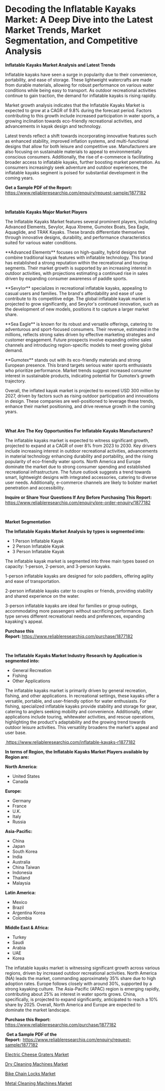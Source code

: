 <p><h1>Decoding the Inflatable Kayaks Market: A Deep Dive into the Latest Market Trends, Market Segmentation, and Competitive Analysis</h1></p><p><strong>Inflatable Kayaks Market Analysis and Latest Trends</strong></p>
<p><p>Inflatable kayaks have seen a surge in popularity due to their convenience, portability, and ease of storage. These lightweight watercrafts are made from durable materials, allowing for robust performance on various water conditions while being easy to transport. As outdoor recreational activities continue to gain traction, the demand for inflatable kayaks is rising rapidly.</p><p>Market growth analysis indicates that the Inflatable Kayaks Market is expected to grow at a CAGR of 9.8% during the forecast period. Factors contributing to this growth include increased participation in water sports, a growing inclination towards eco-friendly recreational activities, and advancements in kayak design and technology. </p><p>Latest trends reflect a shift towards incorporating innovative features such as enhanced stability, improved inflation systems, and multi-functional designs that allow for both leisure and competitive use. Manufacturers are also focusing on sustainable materials to appeal to environmentally conscious consumers. Additionally, the rise of e-commerce is facilitating broader access to inflatable kayaks, further boosting market penetration. As consumers increasingly seek adventure and outdoor experiences, the inflatable kayaks segment is poised for substantial development in the coming years.</p></p>
<p><strong>Get a Sample PDF of the Report:&nbsp;</strong> <a href="https://www.reliableresearchiq.com/enquiry/request-sample/1877182?utm_campaign=1170&utm_medium=2&utm_source=Github&utm_content=ia&utm_term=19022025&utm_id=inflatable-kayaks">https://www.reliableresearchiq.com/enquiry/request-sample/1877182</a></p>
<p>&nbsp;</p>
<p><strong>Inflatable Kayaks Major Market Players</strong></p>
<p><p>The Inflatable Kayaks Market features several prominent players, including Advanced Elements, Sevylor, Aqua Xtreme, Gumotex Boats, Sea Eagle, Aquaglide, and TRAK Kayaks. These brands differentiate themselves through innovative designs, durability, and performance characteristics suited for various water conditions.</p><p>**Advanced Elements** focuses on high-quality, hybrid designs that combine traditional kayak features with inflatable technology. This brand has established a strong reputation within the recreational and touring segments. Their market growth is supported by an increasing interest in outdoor activities, with projections estimating a continued rise in sales driven by expanding consumer awareness of paddle sports.</p><p>**Sevylor** specializes in recreational inflatable kayaks, appealing to casual users and families. The brand's affordability and ease of use contribute to its competitive edge. The global inflatable kayak market is projected to grow significantly, and Sevylor's continued innovation, such as the development of new models, positions it to capture a larger market share.</p><p>**Sea Eagle** is known for its robust and versatile offerings, catering to adventurous and sport-focused consumers. Their revenue, estimated in the millions, reflects strong sales driven by effective marketing strategies and customer engagement. Future prospects involve expanding online sales channels and introducing region-specific models to meet growing global demand.</p><p>**Gumotex** stands out with its eco-friendly materials and strong European presence. This brand targets serious water sports enthusiasts who prioritize performance. Market trends suggest increased consumer interest in sustainable products, indicating potential for Gumotex’s growth trajectory.</p><p>Overall, the inflated kayak market is projected to exceed USD 300 million by 2027, driven by factors such as rising outdoor participation and innovations in design. These companies are well-positioned to leverage these trends, enhance their market positioning, and drive revenue growth in the coming years.</p></p>
<p>&nbsp;</p>
<p><strong>What Are The Key Opportunities For Inflatable Kayaks Manufacturers?</strong></p>
<p><p>The inflatable kayaks market is expected to witness significant growth, projected to expand at a CAGR of over 8% from 2023 to 2030. Key drivers include increasing interest in outdoor recreational activities, advancements in material technology enhancing durability and portability, and the rising popularity of eco-friendly water sports. North America and Europe dominate the market due to strong consumer spending and established recreational infrastructure. The future outlook suggests a trend towards smart, lightweight designs with integrated accessories, catering to diverse user needs. Additionally, e-commerce channels are likely to bolster market penetration and accessibility.</p></p>
<p><strong>Inquire or Share Your Questions If Any Before Purchasing This Report:</strong> <a href="https://www.reliableresearchiq.com/enquiry/pre-order-enquiry/1877182?utm_campaign=1170&utm_medium=2&utm_source=Github&utm_content=ia&utm_term=19022025&utm_id=inflatable-kayaks">https://www.reliableresearchiq.com/enquiry/pre-order-enquiry/1877182</a></p>
<p>&nbsp;</p>
<p><strong>Market Segmentation</strong></p>
<p><strong>The Inflatable Kayaks Market Analysis by types is segmented into:</strong></p>
<p><ul><li>1 Person Inflatable Kayak</li><li>2 Person Inflatable Kayak</li><li>3 Person Inflatable Kayak</li></ul></p>
<p><p>The inflatable kayak market is segmented into three main types based on capacity: 1-person, 2-person, and 3-person kayaks. </p><p>1-person inflatable kayaks are designed for solo paddlers, offering agility and ease of transportation. </p><p>2-person inflatable kayaks cater to couples or friends, providing stability and shared experience on the water. </p><p>3-person inflatable kayaks are ideal for families or group outings, accommodating more passengers without sacrificing performance. Each type serves different recreational needs and preferences, expanding kayaking's appeal.</p></p>
<p><strong>Purchase this Report:&nbsp;</strong><a href="https://www.reliableresearchiq.com/purchase/1877182?utm_campaign=1170&utm_medium=2&utm_source=Github&utm_content=ia&utm_term=19022025&utm_id=inflatable-kayaks">https://www.reliableresearchiq.com/purchase/1877182</a></p>
<p>&nbsp;</p>
<p><strong>The Inflatable Kayaks Market Industry Research by Application is segmented into:</strong></p>
<p><ul><li>General Recreation</li><li>Fishing</li><li>Other Applications</li></ul></p>
<p><p>The inflatable kayaks market is primarily driven by general recreation, fishing, and other applications. In recreational settings, these kayaks offer a versatile, portable, and user-friendly option for water enthusiasts. For fishing, specialized inflatable kayaks provide stability and storage for gear, catering to anglers seeking mobility and convenience. Additionally, other applications include touring, whitewater activities, and rescue operations, highlighting the product's adaptability and the growing trend towards outdoor leisure activities. This versatility broadens the market's appeal and user base.</p></p>
<p><a href="https://www.reliableresearchiq.com/inflatable-kayaks-r1877182?utm_campaign=1170&utm_medium=2&utm_source=Github&utm_content=ia&utm_term=19022025&utm_id=inflatable-kayaks">&nbsp;https://www.reliableresearchiq.com/inflatable-kayaks-r1877182</a></p>
<p><strong>In terms of Region, the Inflatable Kayaks Market Players available by Region are:</strong></p>
<p>
    <p> <strong> North America: </strong>
        <ul>
            <li>United States</li>
            <li>Canada</li>
        </ul>
        </p> 
    <p> <strong> Europe: </strong>
        <ul>
            <li>Germany</li>
            <li>France</li>
            <li>U.K.</li>
            <li>Italy</li>
            <li>Russia</li>
        </ul>
        </p> 
    <p> <strong> Asia-Pacific: </strong>
        <ul>
            <li>China</li>
            <li>Japan</li>
            <li>South Korea</li>
            <li>India</li>
            <li>Australia</li>
            <li>China Taiwan</li>
            <li>Indonesia</li>
            <li>Thailand</li>
            <li>Malaysia</li>
        </ul>
        </p> 
    <p> <strong> Latin America: </strong>
        <ul>
            <li>Mexico</li>
            <li>Brazil</li>
            <li>Argentina Korea</li>
            <li>Colombia</li>
        </ul>
        </p> 
    <p> <strong> Middle East & Africa: </strong>
        <ul>
            <li>Turkey</li>
            <li>Saudi</li>
            <li>Arabia</li>
            <li>UAE</li>
            <li>Korea</li>
        </ul>
    </p>
    </p>
<p><p>The inflatable kayaks market is witnessing significant growth across various regions, driven by increased outdoor recreational activities. North America (NA) leads the market, commanding approximately 35% share due to high adoption rates. Europe follows closely with around 30%, supported by a strong kayaking culture. The Asia-Pacific (APAC) region is emerging rapidly, contributing about 25% as interest in water sports grows. China, specifically, is projected to expand significantly, anticipated to reach a 10% share by 2025. Overall, North America and Europe are expected to dominate the market landscape.</p></p>
<p><strong>Purchase this Report: </strong><a href="https://www.reliableresearchiq.com/purchase/1877182?utm_campaign=1170&utm_medium=2&utm_source=Github&utm_content=ia&utm_term=19022025&utm_id=inflatable-kayaks">https://www.reliableresearchiq.com/purchase/1877182</a></p>
<p>&nbsp;<strong>Get a Sample PDF of the Report:&nbsp;&nbsp;</strong><a href="https://www.reliableresearchiq.com/enquiry/request-sample/1877182?utm_campaign=1170&utm_medium=2&utm_source=Github&utm_content=ia&utm_term=19022025&utm_id=inflatable-kayaks">https://www.reliableresearchiq.com/enquiry/request-sample/1877182</a></p>
<p><strong></strong></p>
<p><p><a href="https://github.com/koomanprudy/Market-Research-Report-List-1/blob/main/electric-cheese-graters-market.md?utm_campaign=1170&utm_medium=2&utm_source=Github&utm_content=ia&utm_term=19022025&utm_id=inflatable-kayaks">Electric Cheese Graters Market</a></p><p><a href="https://github.com/tiagoamicijo/Market-Research-Report-List-1/blob/main/dry-cleaning-machines-market.md?utm_campaign=1170&utm_medium=2&utm_source=Github&utm_content=ia&utm_term=19022025&utm_id=inflatable-kayaks">Dry Cleaning Machines Market</a></p><p><a href="https://github.com/rigelciara0p/Market-Research-Report-List-1/blob/main/bike-chain-locks-market.md?utm_campaign=1170&utm_medium=2&utm_source=Github&utm_content=ia&utm_term=19022025&utm_id=inflatable-kayaks">Bike Chain Locks Market</a></p><p><a href="https://github.com/boltermuseke/Market-Research-Report-List-1/blob/main/metal-cleaning-machines-market.md?utm_campaign=1170&utm_medium=2&utm_source=Github&utm_content=ia&utm_term=19022025&utm_id=inflatable-kayaks">Metal Cleaning Machines Market</a></p></p>